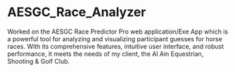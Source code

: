 # AESGC_Race_Analyzer
Worked on the AESGC Race Predictor Pro web application/Exe App which is a powerful tool for analyzing and visualizing participant guesses for horse races. With its comprehensive features, intuitive user interface, and robust performance, it meets the needs of my client, the Al Ain Equestrian, Shooting &amp; Golf Club. 
